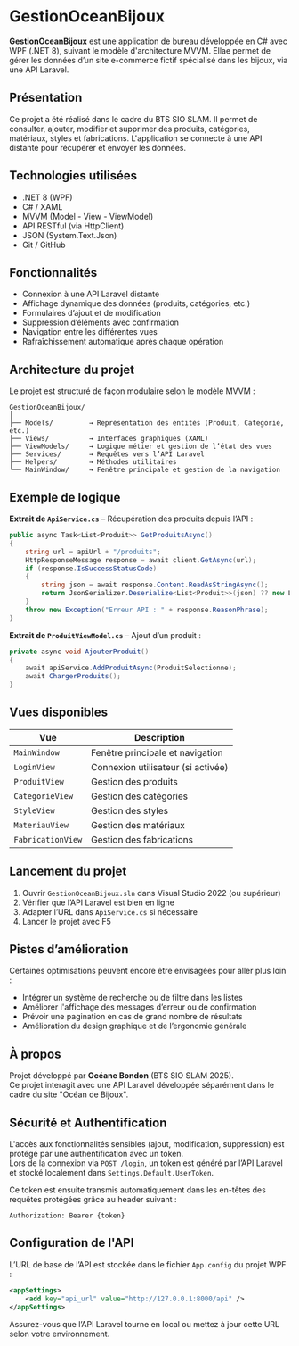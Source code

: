 
# GestionOceanBijoux

**GestionOceanBijoux** est une application de bureau développée en C# avec WPF (.NET 8), suivant le modèle d'architecture MVVM. Ellae permet de gérer les données d’un site e-commerce fictif spécialisé dans les bijoux, via une API Laravel.

## Présentation

Ce projet a été réalisé dans le cadre du BTS SIO SLAM. Il permet de consulter, ajouter, modifier et supprimer des produits, catégories, matériaux, styles et fabrications. L'application se connecte à une API distante pour récupérer et envoyer les données.

## Technologies utilisées

- .NET 8 (WPF)
- C# / XAML
- MVVM (Model - View - ViewModel)
- API RESTful (via HttpClient)
- JSON (System.Text.Json)
- Git / GitHub

## Fonctionnalités

- Connexion à une API Laravel distante
- Affichage dynamique des données (produits, catégories, etc.)
- Formulaires d’ajout et de modification
- Suppression d’éléments avec confirmation
- Navigation entre les différentes vues
- Rafraîchissement automatique après chaque opération

## Architecture du projet

Le projet est structuré de façon modulaire selon le modèle MVVM :

```
GestionOceanBijoux/
│
├── Models/         → Représentation des entités (Produit, Categorie, etc.)
├── Views/          → Interfaces graphiques (XAML)
├── ViewModels/     → Logique métier et gestion de l’état des vues
├── Services/       → Requêtes vers l’API Laravel
├── Helpers/        → Méthodes utilitaires
└── MainWindow/     → Fenêtre principale et gestion de la navigation
```

## Exemple de logique

**Extrait de `ApiService.cs`** – Récupération des produits depuis l’API :

```csharp
public async Task<List<Produit>> GetProduitsAsync()
{
    string url = apiUrl + "/produits";
    HttpResponseMessage response = await client.GetAsync(url);
    if (response.IsSuccessStatusCode)
    {
        string json = await response.Content.ReadAsStringAsync();
        return JsonSerializer.Deserialize<List<Produit>>(json) ?? new List<Produit>();
    }
    throw new Exception("Erreur API : " + response.ReasonPhrase);
}
```

**Extrait de `ProduitViewModel.cs`** – Ajout d’un produit :

```csharp
private async void AjouterProduit()
{
    await apiService.AddProduitAsync(ProduitSelectionne);
    await ChargerProduits();
}
```

## Vues disponibles

| Vue              | Description                             |
|------------------|-----------------------------------------|
| `MainWindow`      | Fenêtre principale et navigation        |
| `LoginView`       | Connexion utilisateur (si activée)      |
| `ProduitView`     | Gestion des produits                    |
| `CategorieView`   | Gestion des catégories                  |
| `StyleView`       | Gestion des styles                      |
| `MateriauView`    | Gestion des matériaux                   |
| `FabricationView` | Gestion des fabrications                |

## Lancement du projet

1. Ouvrir `GestionOceanBijoux.sln` dans Visual Studio 2022 (ou supérieur)
2. Vérifier que l’API Laravel est bien en ligne
3. Adapter l’URL dans `ApiService.cs` si nécessaire
4. Lancer le projet avec F5

## Pistes d’amélioration
Certaines optimisations peuvent encore être envisagées pour aller plus loin :

- Intégrer un système de recherche ou de filtre dans les listes
- Améliorer l'affichage des messages d’erreur ou de confirmation
- Prévoir une pagination en cas de grand nombre de résultats
- Amélioration du design graphique et de l’ergonomie générale

## À propos

Projet développé par **Océane Bondon** (BTS SIO SLAM 2025).  
Ce projet interagit avec une API Laravel développée séparément dans le cadre du site "Océan de Bijoux".


## Sécurité et Authentification

L'accès aux fonctionnalités sensibles (ajout, modification, suppression) est protégé par une authentification avec un token.  
Lors de la connexion via `POST /login`, un token est généré par l’API Laravel et stocké localement dans `Settings.Default.UserToken`.

Ce token est ensuite transmis automatiquement dans les en-têtes des requêtes protégées grâce au header suivant :

```
Authorization: Bearer {token}
```

## Configuration de l'API

L’URL de base de l’API est stockée dans le fichier `App.config` du projet WPF :

```xml
<appSettings>
    <add key="api_url" value="http://127.0.0.1:8000/api" />
</appSettings>
```

Assurez-vous que l’API Laravel tourne en local ou mettez à jour cette URL selon votre environnement.

